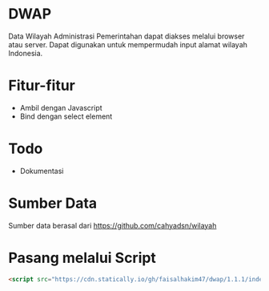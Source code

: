 # DWAP

Data Wilayah Administrasi Pemerintahan dapat diakses melalui browser atau server. Dapat digunakan untuk mempermudah input alamat wilayah Indonesia.

# Fitur-fitur

- Ambil dengan Javascript
- Bind dengan select element

# Todo

- Dokumentasi

# Sumber Data

Sumber data berasal dari https://github.com/cahyadsn/wilayah

# Pasang melalui Script

```html
<script src="https://cdn.statically.io/gh/faisalhakim47/dwap/1.1.1/index.min.js"></script>
```
